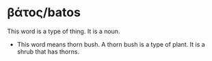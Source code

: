 # βάτος/batos
This word is a type of thing. It is a noun.

* This word means thorn bush. A thorn bush is a type of plant. It is a shrub that has thorns.
